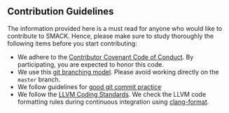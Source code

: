 ## Contribution Guidelines


The information provided here is a must read for anyone who would like to
contribute to SMACK. Hence, please make sure to study thoroughly the following
items before you start contributing:
* We adhere to the [Contributor Covenant Code of Conduct](docs/code-of-conduct.md).
  By participating, you are expected to honor this code.
* We use this [git branching
  model](http://nvie.com/posts/a-successful-git-branching-model/). Please avoid
  working directly on the `master` branch.
* We follow guidelines for [good git commit
  practice](https://wiki.openstack.org/wiki/GitCommitMessages)
* We follow the [LLVM Coding
  Standards](http://llvm.org/docs/CodingStandards.html). We check the LLVM code
  formatting rules during continuous integration using
  [clang-format](https://clang.llvm.org/docs/ClangFormat.html).

